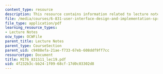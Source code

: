 ```yaml
---
content_type: resource
description: This resource contains information related to lecture notes.
file: /media/courses/6-831-user-interface-design-and-implementation-spring-2011/4f232b3cbb241f0968cf17d0c03302d8_MIT6_831S11_lec19.pdf
file_type: application/pdf
learning_resource_types:
- Lecture Notes
ocw_type: OCWFile
parent_title: Lecture Notes
parent_type: CourseSection
parent_uid: c9488efa-21ae-f733-67eb-608ddf9ff7cc
resourcetype: Document
title: MIT6_831S11_lec19.pdf
uid: 4f232b3c-bb24-1f09-68cf-17d0c03302d8
---
```

